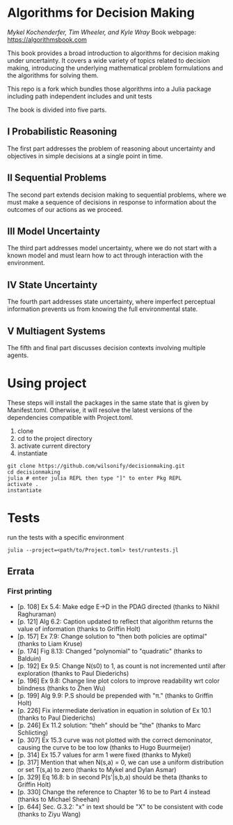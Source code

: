 # Algorithms for Decision Making
*Mykel Kochenderfer, Tim Wheeler, and Kyle Wray*
Book webpage: https://algorithmsbook.com

This book provides a broad introduction to algorithms for decision making under uncertainty. 
It covers a wide variety of topics related to decision making, 
introducing the underlying mathematical problem formulations and the algorithms for solving them.

This repo is a fork which bundles those algorithms into a Julia package
including path independent includes and unit tests

The book is divided into five parts.

## I Probabilistic Reasoning

The first part addresses the problem of reasoning about uncertainty and objectives in simple decisions at a single point in time.

## II Sequential Problems

The second part extends decision making to sequential problems, 
where we must make a sequence of decisions in response to information about the outcomes of our actions as we proceed.

## III Model Uncertainty

The third part addresses model uncertainty, 
where we do not start with a known model and must learn how to act through interaction with the environment. 

## IV State Uncertainty

The fourth part addresses state uncertainty, 
where imperfect perceptual information prevents us from knowing the full environmental state.

## V Multiagent Systems

The fifth and final part discusses decision contexts involving multiple agents.

# Using project

These steps will install the packages in the same state that is given by Manifest.toml. 
Otherwise, it will resolve the latest versions of the dependencies compatible with Project.toml.

1. clone 
2. cd to the project directory
3. activate current directory
4. instantiate

```
git clone https://github.com/wilsonify/decisionmaking.git
cd decisionmaking
julia # enter julia REPL then type "]" to enter Pkg REPL
activate .
instantiate
```

# Tests 
run the tests with a specific environment
```
julia --project=<path/to/Project.toml> test/runtests.jl
```

## Errata

### First printing

* [p. 108] Ex 5.4: Make edge E->D in the PDAG directed (thanks to Nikhil Raghuraman)
* [p. 121] Alg 6.2: Caption updated to reflect that algorithm returns the value of information (thanks to Griffin Holt) 
* [p. 157] Ex 7.9: Change solution to "then both policies are optimal" (thanks to Liam Kruse)
* [p. 174] Fig 8.13: Changed "polynomial" to "quadratic" (thanks to Balduin)
* [p. 192] Ex 9.5: Change N(s0) to 1, as count is not incremented until after exploration (thanks to Paul Diederichs)
* [p. 196] Ex 9.8: Change line plot colors to improve readability wrt color blindness (thanks to Zhen Wu)
* [p. 199] Alg 9.9: P.S should be prepended with "π." (thanks to Griffin Holt)
* [p. 226] Fix intermediate derivation in equation in solution of Ex 10.1 (thanks to Paul Diederichs)
* [p. 246] Ex 11.2 solution: "theh" should be "the" (thanks to Marc Schlicting)
* [p. 307] Ex 15.3 curve was not plotted with the correct demoninator, causing the curve to be too low (thanks to Hugo Buurmeijer)
* [p. 314] Ex 15.7 values for arm 1 were fixed (thanks to Mykel)
* [p. 317] Mention that when N(s,a) = 0, we can use a uniform distribution or set T(s,a) to zero (thanks to Mykel and Dylan Asmar)
* [p. 329] Eq 16.8: b in second P(s'|s,b,a) should be theta (thanks to Griffin Holt)
* [p. 330] Change the reference to Chapter 16 to be to Part 4 instead (thanks to Michael Sheehan)
* [p. 644] Sec. G.3.2: "x" in text should be "X" to be consistent with code (thanks to Ziyu Wang)
